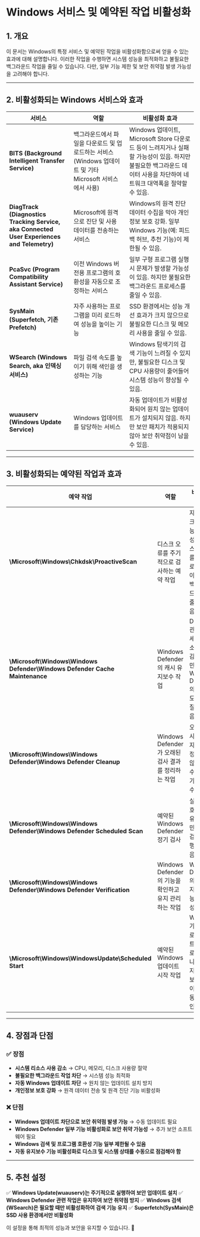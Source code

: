 # Windows 서비스 및 예약된 작업 비활성화

## 1. 개요
이 문서는 Windows의 특정 서비스 및 예약된 작업을 비활성화함으로써 얻을 수 있는 효과에 대해 설명합니다. 이러한 작업을 수행하면 시스템 성능을 최적화하고 불필요한 백그라운드 작업을 줄일 수 있습니다. 다만, 일부 기능 제한 및 보안 취약점 발생 가능성을 고려해야 합니다.

---

## 2. 비활성화되는 Windows 서비스와 효과

| 서비스 | 역할 | 비활성화 효과 |
|---------|---------------------------------|-------------------------------------------------------------|
| **BITS (Background Intelligent Transfer Service)** | 백그라운드에서 파일을 다운로드 및 업로드하는 서비스 (Windows 업데이트 및 기타 Microsoft 서비스에서 사용) | Windows 업데이트, Microsoft Store 다운로드 등이 느려지거나 실패할 가능성이 있음. 하지만 불필요한 백그라운드 데이터 사용을 차단하여 네트워크 대역폭을 절약할 수 있음. |
| **DiagTrack (Diagnostics Tracking Service, aka Connected User Experiences and Telemetry)** | Microsoft에 원격으로 진단 및 사용 데이터를 전송하는 서비스 | Windows의 원격 진단 데이터 수집을 막아 개인정보 보호 강화. 일부 Windows 기능(예: 피드백 허브, 추천 기능)이 제한될 수 있음. |
| **PcaSvc (Program Compatibility Assistant Service)** | 이전 Windows 버전용 프로그램의 호환성을 자동으로 조정하는 서비스 | 일부 구형 프로그램 실행 시 문제가 발생할 가능성이 있음. 하지만 불필요한 백그라운드 프로세스를 줄일 수 있음. |
| **SysMain (Superfetch, 기존 Prefetch)** | 자주 사용하는 프로그램을 미리 로드하여 성능을 높이는 기능 | SSD 환경에서는 성능 개선 효과가 크지 않으므로 불필요한 디스크 및 메모리 사용을 줄일 수 있음. |
| **WSearch (Windows Search, aka 인덱싱 서비스)** | 파일 검색 속도를 높이기 위해 색인을 생성하는 기능 | Windows 탐색기의 검색 기능이 느려질 수 있지만, 불필요한 디스크 및 CPU 사용량이 줄어들어 시스템 성능이 향상될 수 있음. |
| **wuauserv (Windows Update Service)** | Windows 업데이트를 담당하는 서비스 | 자동 업데이트가 비활성화되어 원치 않는 업데이트가 설치되지 않음. 하지만 보안 패치가 적용되지 않아 보안 취약점이 남을 수 있음. |

---

## 3. 비활성화되는 예약된 작업과 효과

| 예약 작업 | 역할 | 비활성화 효과 |
|--------------------------|-----------------------------------|-----------------------------------------------------------|
| **\Microsoft\Windows\Chkdsk\ProactiveScan** | 디스크 오류를 주기적으로 검사하는 예약 작업 | 자동 디스크 검사 기능이 비활성화됨. 디스크 상태를 수동으로 확인해야 하지만, 백그라운드 작업을 줄일 수 있음. |
| **\Microsoft\Windows\Windows Defender\Windows Defender Cache Maintenance** | Windows Defender의 캐시 유지보수 작업 | Defender 관련 프로세스의 리소스 사용 감소. 하지만 Windows Defender의 검사 속도가 느려질 수도 있음. |
| **\Microsoft\Windows\Windows Defender\Windows Defender Cleanup** | Windows Defender가 오래된 검사 결과를 정리하는 작업 | 오래된 검사 기록이 자동으로 정리되지 않으므로 수동 정리가 필요할 수 있음. |
| **\Microsoft\Windows\Windows Defender\Windows Defender Scheduled Scan** | 예약된 Windows Defender 정기 검사 | 실시간 보호 기능은 유지되지만, 예약 검사가 실행되지 않음. |
| **\Microsoft\Windows\Windows Defender\Windows Defender Verification** | Windows Defender의 기능을 확인하고 유지 관리하는 작업 | Windows Defender의 자동 유지 관리 기능이 비활성화됨. |
| **\Microsoft\Windows\WindowsUpdate\Scheduled Start** | 예약된 Windows 업데이트 시작 작업 | Windows가 자동으로 업데이트를 다운로드하거나 설치하지 않음. 보안 업데이트를 수동으로 확인해야 함. |

---

## 4. 장점과 단점

### ✅ 장점
- **시스템 리소스 사용 감소** → CPU, 메모리, 디스크 사용량 절약
- **불필요한 백그라운드 작업 차단** → 시스템 성능 최적화
- **자동 Windows 업데이트 차단** → 원치 않는 업데이트 설치 방지
- **개인정보 보호 강화** → 원격 데이터 전송 및 원격 진단 기능 비활성화

### ❌ 단점
- **Windows 업데이트 차단으로 보안 취약점 발생 가능** → 수동 업데이트 필요
- **Windows Defender 일부 기능 비활성화로 보안 취약 가능성** → 추가 보안 소프트웨어 필요
- **Windows 검색 및 프로그램 호환성 기능 일부 제한될 수 있음**
- **자동 유지보수 기능 비활성화로 디스크 및 시스템 상태를 수동으로 점검해야 함**

---

## 5. 추천 설정
✅ **Windows Update(wuauserv)는 주기적으로 실행하여 보안 업데이트 설치**
✅ **Windows Defender 관련 작업은 유지하여 보안 취약점 방지**
✅ **Windows 검색(WSearch)은 필요할 때만 비활성화하여 검색 기능 유지**
✅ **Superfetch(SysMain)은 SSD 사용 환경에서만 비활성화**

이 설정을 통해 최적의 성능과 보안을 유지할 수 있습니다. 🚀


